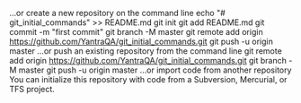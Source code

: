 …or create a new repository on the command line
echo "# git_initial_commands" >> README.md
git init
git add README.md
git commit -m "first commit"
git branch -M master
git remote add origin https://github.com/YantraQA/git_initial_commands.git
git push -u origin master
…or push an existing repository from the command line
git remote add origin https://github.com/YantraQA/git_initial_commands.git
git branch -M master
git push -u origin master
…or import code from another repository
You can initialize this repository with code from a Subversion, Mercurial, or TFS project.
